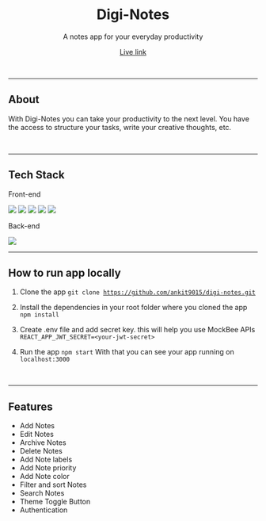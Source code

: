 <h1 align="center"> Digi-Notes</h1>
<p align="center">A notes app for your everyday productivity</p>
<p  align="center"><a href="https://digi-notes-app-1.netlify.app/notes">Live link</a><p>
<br />

---
<h2>About</h2>
<p>
With Digi-Notes you can take your productivity to the next level. You have the access to structure your tasks, write your creative thoughts, etc.
</p>
<br />

---
<h2>Tech Stack</h2>
<p>Front-end </p>
<p float="left">
<img src="https://img.shields.io/badge/React-20232A?style=for-the-badge&logo=react&logoColor=61DAFB" /> <img src="https://img.shields.io/badge/HTML5-E34F26?style=for-the-badge&logo=html5&logoColor=white" /> <img src="https://img.shields.io/badge/CSS3-1572B6?style=for-the-badge&logo=css3&logoColor=white" />
<img src="https://img.shields.io/badge/npm-CB3837?style=for-the-badge&logo=npm&logoColor=white" />
<img src="https://img.shields.io/badge/React_Router-CA4245?style=for-the-badge&logo=react-router&logoColor=white" />
</p>

<p>Back-end </p>
<img src="https://ik.imagekit.io/ankit9015/mockbee_fKHVH60Lz.png?ik-sdk-version=javascript-1.4.3&updatedAt=1658483159594" />

<br />

---
<h2>How to run app locally</h2>

1. Clone the app
<code>git clone https://github.com/ankit9015/digi-notes.git</code>

2. Install the dependencies in your root folder where you cloned the app
`npm install`

3. Create .env file and add secret key. this will help you use MockBee APIs
`REACT_APP_JWT_SECRET=<your-jwt-secret>`

4. Run the app
`npm start` With that you can see your app running on `localhost:3000`


<br />

---
<h2>Features</h2>

- Add Notes
- Edit Notes
- Archive Notes
- Delete Notes
- Add Note labels
- Add Note priority
- Add Note color
- Filter and sort Notes
- Search Notes
- Theme Toggle Button
- Authentication










